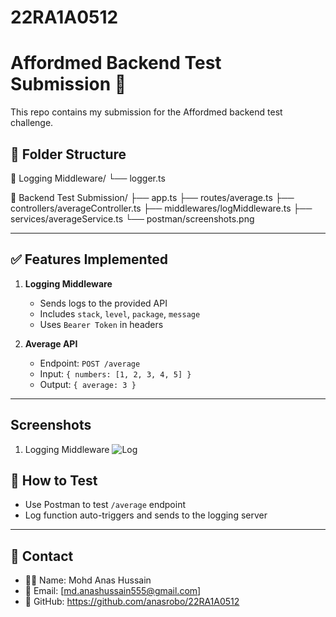 # 22RA1A0512
# Affordmed Backend Test Submission 🚀

This repo contains my submission for the Affordmed backend test challenge.

## 📁 Folder Structure
📁 Logging Middleware/
└── logger.ts

📁 Backend Test Submission/
├── app.ts
├── routes/average.ts
├── controllers/averageController.ts
├── middlewares/logMiddleware.ts
├── services/averageService.ts
└── postman/screenshots.png

---

## ✅ Features Implemented

1. **Logging Middleware**
   - Sends logs to the provided API
   - Includes `stack`, `level`, `package`, `message`
   - Uses `Bearer Token` in headers

2. **Average API**
   - Endpoint: `POST /average`
   - Input: `{ numbers: [1, 2, 3, 4, 5] }`
   - Output: `{ average: 3 }`

---
## Screenshots
1. Logging Middleware
![Log](Logging_Middleware_1.png)

## 🧪 How to Test

- Use Postman to test `/average` endpoint
- Log function auto-triggers and sends to the logging server

---

## 🔗 Contact

- 👨‍💻 Name: Mohd Anas Hussain
- 📧 Email: [md.anashussain555@gmail.com]
- 🔗 GitHub: https://github.com/anasrobo/22RA1A0512
